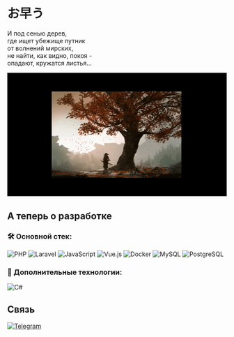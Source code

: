 # お早う

И под сенью дерев,  
где ищет убежище путник  
от волнений мирских,  
не найти, как видно, покоя -  
опадают, кружатся листья...  

![Описание картинки](самурай.gif)

## А теперь о разработке

### 🛠 Основной стек:
![PHP](https://img.shields.io/badge/PHP-777BB4?style=for-the-badge&logo=php&logoColor=white)
![Laravel](https://img.shields.io/badge/Laravel-FF2D20?style=for-the-badge&logo=laravel&logoColor=white)
![JavaScript](https://img.shields.io/badge/JavaScript-F7DF1E?style=for-the-badge&logo=javascript&logoColor=black)
![Vue.js](https://img.shields.io/badge/Vue.js-4FC08D?style=for-the-badge&logo=vue.js&logoColor=white)
![Docker](https://img.shields.io/badge/Docker-2496ED?style=for-the-badge&logo=docker&logoColor=white)
![MySQL](https://img.shields.io/badge/MySQL-4479A1?style=for-the-badge&logo=mysql&logoColor=white)
![PostgreSQL](https://img.shields.io/badge/PostgreSQL-336791?style=for-the-badge&logo=postgresql&logoColor=white)

### 🔹 Дополнительные технологии:
![C#](https://img.shields.io/badge/C%23-239120?style=for-the-badge&logo=c-sharp&logoColor=white)


## Связь
[![Telegram](https://img.shields.io/badge/Telegram-2CA5E0?style=for-the-badge&logo=telegram&logoColor=white)](https://t.me/ak1naba)  
